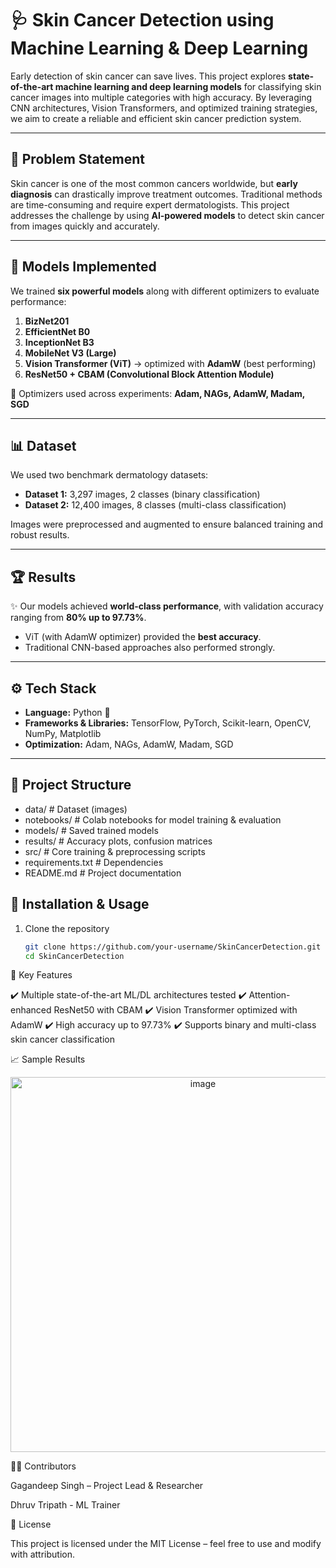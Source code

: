 # 🩺 Skin Cancer Detection using Machine Learning & Deep Learning  

Early detection of skin cancer can save lives. This project explores **state-of-the-art machine learning and deep learning models** for classifying skin cancer images into multiple categories with high accuracy. By leveraging CNN architectures, Vision Transformers, and optimized training strategies, we aim to create a reliable and efficient skin cancer prediction system.  

---

## 🚀 Problem Statement  
Skin cancer is one of the most common cancers worldwide, but **early diagnosis** can drastically improve treatment outcomes. Traditional methods are time-consuming and require expert dermatologists. This project addresses the challenge by using **AI-powered models** to detect skin cancer from images quickly and accurately.  

---

## 🧠 Models Implemented  

We trained **six powerful models** along with different optimizers to evaluate performance:  

1. **BizNet201**  
2. **EfficientNet B0**  
3. **InceptionNet B3**  
4. **MobileNet V3 (Large)**  
5. **Vision Transformer (ViT)** → optimized with **AdamW** (best performing)  
6. **ResNet50 + CBAM (Convolutional Block Attention Module)**  

📌 Optimizers used across experiments: **Adam, NAGs, AdamW, Madam, SGD**  

---

## 📊 Dataset  

We used two benchmark dermatology datasets:  

- **Dataset 1:** 3,297 images, 2 classes (binary classification)  
- **Dataset 2:** 12,400 images, 8 classes (multi-class classification)  

Images were preprocessed and augmented to ensure balanced training and robust results.  

---

## 🏆 Results  

✨ Our models achieved **world-class performance**, with validation accuracy ranging from **80% up to 97.73%**.  

- ViT (with AdamW optimizer) provided the **best accuracy**.  
- Traditional CNN-based approaches also performed strongly.  

---

## ⚙️ Tech Stack  

- **Language:** Python 🐍  
- **Frameworks & Libraries:** TensorFlow, PyTorch, Scikit-learn, OpenCV, NumPy, Matplotlib  
- **Optimization:** Adam, NAGs, AdamW, Madam, SGD  

---

## 📂 Project Structure  
 -  data/ # Dataset (images)
 - notebooks/ # Colab notebooks for model training & evaluation
 -  models/ # Saved trained models
 - results/ # Accuracy plots, confusion matrices
 - src/ # Core training & preprocessing scripts
 - requirements.txt # Dependencies
 - README.md # Project documentation

## 🔧 Installation & Usage  

1. Clone the repository  
   ```bash
   git clone https://github.com/your-username/SkinCancerDetection.git
   cd SkinCancerDetection

📌 Key Features

✔️ Multiple state-of-the-art ML/DL architectures tested
✔️ Attention-enhanced ResNet50 with CBAM
✔️ Vision Transformer optimized with AdamW
✔️ High accuracy up to 97.73%
✔️ Supports binary and multi-class skin cancer classification

📈 Sample Results

<p align="center">
  <img width="600" height="600" alt="image" src="https://github.com/user-attachments/assets/0ebf8dd2-040c-41da-af57-99a960cbab22" />
</p>

👨‍💻 Contributors

Gagandeep Singh – Project Lead & Researcher

Dhruv Tripath - ML Trainer 

📜 License

This project is licensed under the MIT License – feel free to use and modify with attribution.

